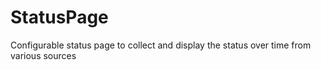 # StatusPage
Configurable status page to collect and display the status over time from various sources
